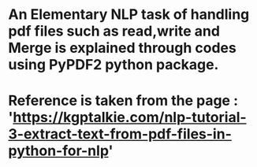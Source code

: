 # An Elementary NLP task of handling pdf files such as read,write and Merge is explained through codes using PyPDF2 python package.

# Reference is taken from the page : 'https://kgptalkie.com/nlp-tutorial-3-extract-text-from-pdf-files-in-python-for-nlp'


